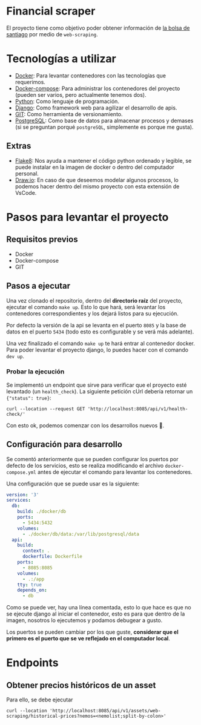 # Financial scraper

El proyecto tiene como objetivo poder obtener información de [la bolsa de santiago](https://www.bolsadesantiago.com/) por medio de `web-scraping`.

# Tecnologías a utilizar

* [Docker](https://docs.docker.com/): Para levantar contenedores con las tecnologías que requerimos.
* [Docker-compose](https://docs.docker.com/compose/): Para administrar los contenedores del proyecto (pueden ser varios, pero actualmente tenemos dos).
* [Python](https://www.python.org/): Como lenguaje de programación.
* [Django](https://www.djangoproject.com/): Como framework web para agilizar el desarrollo de apis.
* [GIT](https://git-scm.com/): Como herramienta de versionamiento.
* [PostgreSQL](https://www.postgresql.org/): Como base de datos para almacenar procesos y demases (si se preguntan porqué `postgreSQL`, simplemente es porque me gusta).

## Extras

* [Flake8](https://flake8.pycqa.org/en/latest/): Nos ayuda a mantener el código python ordenado y legible, se puede instalar en la imagen de docker o dentro del computador personal.
* [Draw.io](https://marketplace.visualstudio.com/items?itemName=hediet.vscode-drawio): En caso de que deseemos modelar algunos procesos, lo podemos hacer dentro del mismo proyecto con esta extensión de VsCode.


# Pasos para levantar el proyecto

## Requisitos previos

* Docker
* Docker-compose
* GIT

## Pasos a ejecutar

Una vez clonado el repositorio, dentro del **directorio raíz** del proyecto, ejecutar el comando `make up`. Esto lo que hará, será levantar los contenedores correspondientes y los dejará listos para su ejecución.

Por defecto la versión de la api se levanta en el puerto `8085` y la base de datos en el puerto `5434` (todo esto es configurable y se verá más adelante).

Una vez finalizado el comando `make up` te hará entrar al contenedor docker. Para poder levantar el proyecto django, lo puedes hacer con el comando `dev up`.

### Probar la ejecución

Se implementó un endpoint que sirve para verificar que el proyecto esté levantado (un `health_check`). La siguiente petición cUrl debería retornar un `{"status": true}`:

```shell
curl --location --request GET 'http://localhost:8085/api/v1/health-check/'
```

Con esto ok, podemos comenzar con los desarrollos nuevos :rocket:.

## Configuración para desarrollo

Se comentó anteriormente que se pueden configurar los puertos por defecto de los servicios, esto se realiza modificando el archivo `docker-compose.yml` antes de ejecutar el comando para levantar los contenedores.

Una configuración que se puede usar es la siguiente:

```yaml
version: '3'
services:
  db:
    build: ./docker/db
    ports:
      - 5434:5432
    volumes:
      - ./docker/db/data:/var/lib/postgresql/data
  api:
    build:
      context: .
      dockerfile: Dockerfile
    ports:
      - 8085:8085
    volumes:
      - .:/app
    tty: true
    depends_on:
      - db
```

Como se puede ver, hay una línea comentada, esto lo que hace es que no se ejecute django al iniciar el contenedor, esto es para que dentro de la imagen, nosotros lo ejecutemos y podamos debugear a gusto.

Los puertos se pueden cambiar por los que guste, **considerar que el primero es el puerto que se ve reflejado en el computador local**.


# Endpoints

## Obtener precios históricos de un asset
Para ello, se debe ejecutar
```shell
curl --location 'http://localhost:8085/api/v1/assets/web-scraping/historical-prices?nemos=<nemolist;split-by-colon>'
```
